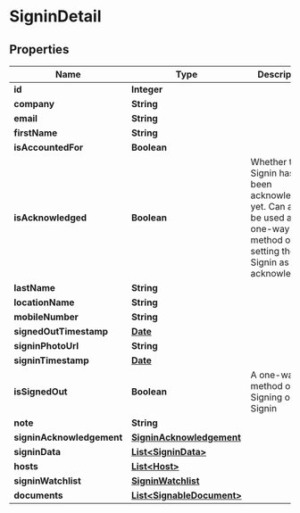 

# SigninDetail

## Properties

Name | Type | Description | Notes
------------ | ------------- | ------------- | -------------
**id** | **Integer** |  | 
**company** | **String** |  |  [optional]
**email** | **String** |  |  [optional]
**firstName** | **String** |  |  [optional]
**isAccountedFor** | **Boolean** |  |  [optional]
**isAcknowledged** | **Boolean** | Whether this Signin has been acknowledged yet. Can also be used as a one-way method of setting the Signin as acknowledged. |  [optional]
**lastName** | **String** |  |  [optional]
**locationName** | **String** |  |  [optional]
**mobileNumber** | **String** |  |  [optional]
**signedOutTimestamp** | [**Date**](Date.md) |  |  [optional]
**signinPhotoUrl** | **String** |  |  [optional]
**signinTimestamp** | [**Date**](Date.md) |  |  [optional]
**isSignedOut** | **Boolean** | A one-way method of Signing out a Signin |  [optional]
**note** | **String** |  |  [optional]
**signinAcknowledgement** | [**SigninAcknowledgement**](SigninAcknowledgement.md) |  |  [optional]
**signinData** | [**List&lt;SigninData&gt;**](SigninData.md) |  |  [optional]
**hosts** | [**List&lt;Host&gt;**](Host.md) |  |  [optional]
**signinWatchlist** | [**SigninWatchlist**](SigninWatchlist.md) |  |  [optional]
**documents** | [**List&lt;SignableDocument&gt;**](SignableDocument.md) |  |  [optional]




